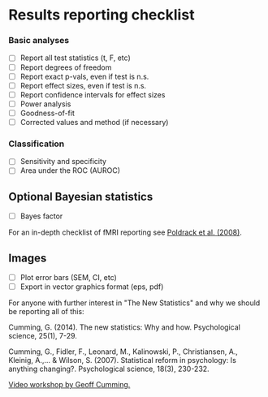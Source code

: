 # Results reporting checklist
### Basic analyses
- [ ] Report all test statistics (t, F, etc)
- [ ] Report degrees of freedom
- [ ] Report exact p-vals, even if test is n.s.
- [ ] Report effect sizes, even if test is n.s.
- [ ] Report confidence intervals for effect sizes
- [ ] Power analysis
- [ ] Goodness-of-fit
- [ ] Corrected values and method (if necessary)

### Classification
- [ ] Sensitivity and specificity
- [ ] Area under the ROC (AUROC)

## Optional Bayesian statistics
- [ ] Bayes factor

For an in-depth checklist of fMRI reporting see [Poldrack et al. (2008)](http://www.sciencedirect.com/science/article/pii/S1053811907011020).

## Images
- [ ] Plot error bars (SEM, CI, etc)
- [ ] Export in vector graphics format (eps, pdf)

For anyone with further interest in "The New Statistics" and why we should be reporting all of this:

Cumming, G. (2014). The new statistics: Why and how. Psychological science, 25(1), 7-29.

Cumming, G., Fidler, F., Leonard, M., Kalinowski, P., Christiansen, A., Kleinig, A.,… & Wilson, S. (2007). Statistical reform in psychology: Is anything changing?. Psychological science, 18(3), 230-232.

[Video workshop by Geoff Cumming.](https://www.youtube.com/watch?v=iJ4kqk3V8jQ&index=1&list=PLMOU-iLiJIc1ea_DMgvMznUMwboIqNiEW)

